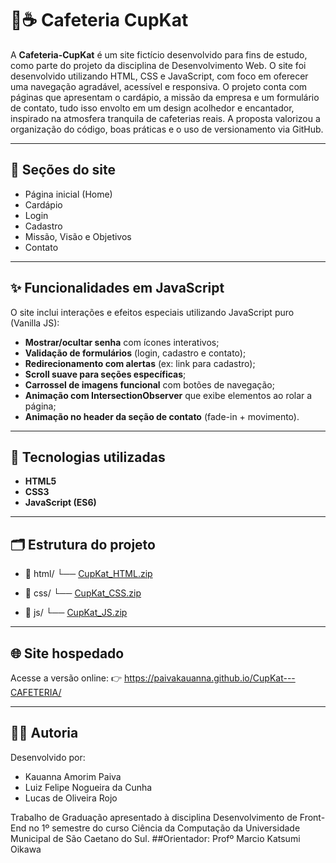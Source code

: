 # 🐾☕ Cafeteria CupKat

A **Cafeteria-CupKat** é um site fictício desenvolvido para fins de estudo, como parte do projeto da disciplina de Desenvolvimento Web. 
O site foi desenvolvido utilizando HTML, CSS e JavaScript, com foco em oferecer uma navegação agradável, acessível e responsiva. O projeto conta com páginas que apresentam o cardápio, 
a missão da empresa e um formulário de contato, tudo isso envolto em um design acolhedor e encantador, inspirado na atmosfera tranquila de cafeterias reais. 
A proposta valorizou a organização do código, boas práticas e o uso de versionamento via GitHub.

---

## 📑 Seções do site

- Página inicial (Home)
- Cardápio
- Login
- Cadastro
- Missão, Visão e Objetivos
- Contato

---

## ✨ Funcionalidades em JavaScript

O site inclui interações e efeitos especiais utilizando JavaScript puro (Vanilla JS):

- **Mostrar/ocultar senha** com ícones interativos;
- **Validação de formulários** (login, cadastro e contato);
- **Redirecionamento com alertas** (ex: link para cadastro);
- **Scroll suave para seções específicas**;
- **Carrossel de imagens funcional** com botões de navegação;
- **Animação com IntersectionObserver** que exibe elementos ao rolar a página;
- **Animação no header da seção de contato** (fade-in + movimento).

---

## 🧰 Tecnologias utilizadas

- **HTML5**
- **CSS3**
- **JavaScript (ES6)**

---

## 🗂️ Estrutura do projeto
- 📁 html/
   └── [CupKat_HTML.zip](https://github.com/user-attachments/files/20508131/CupKat_HTML.zip)
  
- 📁 css/
   └── [CupKat_CSS.zip](https://github.com/user-attachments/files/20508126/CupKat_CSS.zip)

- 📁 js/
   └── [CupKat_JS.zip](https://github.com/user-attachments/files/20508129/CupKat_JS.zip)

---

## 🌐 Site hospedado
Acesse a versão online:
👉 https://paivakauanna.github.io/CupKat---CAFETERIA/

---

## 👩‍💻 Autoria
Desenvolvido por:
- Kauanna Amorim Paiva
- Luiz Felipe Nogueira da Cunha
- Lucas de Oliveira Rojo

Trabalho de Graduação apresentado à disciplina Desenvolvimento de Front-End no 1º semestre do curso Ciência da Computação da Universidade Municipal de São Caetano do Sul. 
##Orientador: Profº Marcio Katsumi Oikawa
